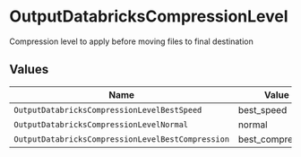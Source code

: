 # OutputDatabricksCompressionLevel

Compression level to apply before moving files to final destination


## Values

| Name                                              | Value                                             |
| ------------------------------------------------- | ------------------------------------------------- |
| `OutputDatabricksCompressionLevelBestSpeed`       | best_speed                                        |
| `OutputDatabricksCompressionLevelNormal`          | normal                                            |
| `OutputDatabricksCompressionLevelBestCompression` | best_compression                                  |